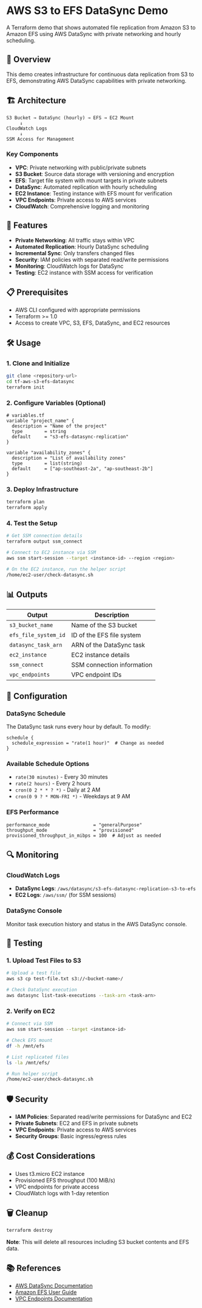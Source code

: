 # AWS S3 to EFS DataSync Demo

A Terraform demo that shows automated file replication from Amazon S3 to Amazon EFS using AWS DataSync with private networking and hourly scheduling.

## 🎯 Overview

This demo creates infrastructure for continuous data replication from S3 to EFS, demonstrating AWS DataSync capabilities with private networking.

## 🏗️ Architecture

```plaintext
S3 Bucket → DataSync (hourly) → EFS → EC2 Mount
     ↓
CloudWatch Logs
     ↓
SSM Access for Management
```

### Key Components

- **VPC**: Private networking with public/private subnets
- **S3 Bucket**: Source data storage with versioning and encryption
- **EFS**: Target file system with mount targets in private subnets
- **DataSync**: Automated replication with hourly scheduling
- **EC2 Instance**: Testing instance with EFS mount for verification
- **VPC Endpoints**: Private access to AWS services
- **CloudWatch**: Comprehensive logging and monitoring

## 🚀 Features

- **Private Networking**: All traffic stays within VPC
- **Automated Replication**: Hourly DataSync scheduling
- **Incremental Sync**: Only transfers changed files
- **Security**: IAM policies with separated read/write permissions
- **Monitoring**: CloudWatch logs for DataSync
- **Testing**: EC2 instance with SSM access for verification

## 📋 Prerequisites

- AWS CLI configured with appropriate permissions
- Terraform >= 1.0
- Access to create VPC, S3, EFS, DataSync, and EC2 resources

## 🛠️ Usage

### 1. Clone and Initialize

```bash
git clone <repository-url>
cd tf-aws-s3-efs-datasync
terraform init
```

### 2. Configure Variables (Optional)

```hcl
# variables.tf
variable "project_name" {
  description = "Name of the project"
  type        = string
  default     = "s3-efs-datasync-replication"
}

variable "availability_zones" {
  description = "List of availability zones"
  type        = list(string)
  default     = ["ap-southeast-2a", "ap-southeast-2b"]
}
```

### 3. Deploy Infrastructure

```bash
terraform plan
terraform apply
```

### 4. Test the Setup

```bash
# Get SSM connection details
terraform output ssm_connect

# Connect to EC2 instance via SSM
aws ssm start-session --target <instance-id> --region <region>

# On the EC2 instance, run the helper script
/home/ec2-user/check-datasync.sh
```

## 📊 Outputs

| Output | Description |
|--------|-------------|
| `s3_bucket_name` | Name of the S3 bucket |
| `efs_file_system_id` | ID of the EFS file system |
| `datasync_task_arn` | ARN of the DataSync task |
| `ec2_instance` | EC2 instance details |
| `ssm_connect` | SSM connection information |
| `vpc_endpoints` | VPC endpoint IDs |

## 🔧 Configuration

### DataSync Schedule

The DataSync task runs every hour by default. To modify:

```hcl
schedule {
  schedule_expression = "rate(1 hour)"  # Change as needed
}
```

### Available Schedule Options

- `rate(30 minutes)` - Every 30 minutes
- `rate(2 hours)` - Every 2 hours
- `cron(0 2 * * ? *)` - Daily at 2 AM
- `cron(0 9 ? * MON-FRI *)` - Weekdays at 9 AM

### EFS Performance

```hcl
performance_mode                = "generalPurpose"
throughput_mode                 = "provisioned"
provisioned_throughput_in_mibps = 100  # Adjust as needed
```

## 🔍 Monitoring

### CloudWatch Logs

- **DataSync Logs**: `/aws/datasync/s3-efs-datasync-replication-s3-to-efs`
- **EC2 Logs**: `/aws/ssm/` (for SSM sessions)

### DataSync Console

Monitor task execution history and status in the AWS DataSync console.

## 🧪 Testing

### 1. Upload Test Files to S3

```bash
# Upload a test file
aws s3 cp test-file.txt s3://<bucket-name>/

# Check DataSync execution
aws datasync list-task-executions --task-arn <task-arn>
```

### 2. Verify on EC2

```bash
# Connect via SSM
aws ssm start-session --target <instance-id>

# Check EFS mount
df -h /mnt/efs

# List replicated files
ls -la /mnt/efs/

# Run helper script
/home/ec2-user/check-datasync.sh
```

## 🛡️ Security

- **IAM Policies**: Separated read/write permissions for DataSync and EC2
- **Private Subnets**: EC2 and EFS in private subnets
- **VPC Endpoints**: Private access to AWS services
- **Security Groups**: Basic ingress/egress rules

## 💰 Cost Considerations

- Uses t3.micro EC2 instance
- Provisioned EFS throughput (100 MiB/s)
- VPC endpoints for private access
- CloudWatch logs with 1-day retention

## 🗑️ Cleanup

```bash
terraform destroy
```

**Note**: This will delete all resources including S3 bucket contents and EFS data.

## 📚 References

- [AWS DataSync Documentation](https://docs.aws.amazon.com/datasync/)
- [Amazon EFS User Guide](https://docs.aws.amazon.com/efs/)
- [VPC Endpoints Documentation](https://docs.aws.amazon.com/vpc/latest/privatelink/)
